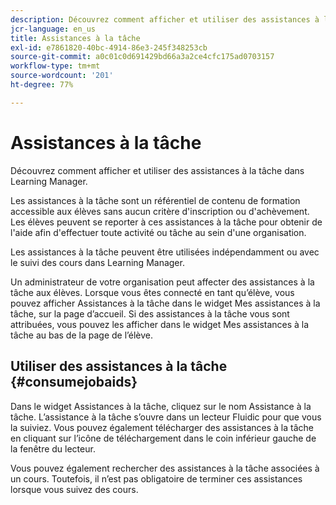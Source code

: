 ```yaml
---
description: Découvrez comment afficher et utiliser des assistances à la tâche dans Learning Manager.
jcr-language: en_us
title: Assistances à la tâche
exl-id: e7861820-40bc-4914-86e3-245f348253cb
source-git-commit: a0c01c0d691429bd66a3a2ce4cfc175ad0703157
workflow-type: tm+mt
source-wordcount: '201'
ht-degree: 77%

---
```


# Assistances à la tâche

Découvrez comment afficher et utiliser des assistances à la tâche dans Learning Manager.

Les assistances à la tâche sont un référentiel de contenu de formation accessible aux élèves sans aucun critère d&#39;inscription ou d&#39;achèvement. Les élèves peuvent se reporter à ces assistances à la tâche pour obtenir de l&#39;aide afin d&#39;effectuer toute activité ou tâche au sein d&#39;une organisation.

Les assistances à la tâche peuvent être utilisées indépendamment ou avec le suivi des cours dans Learning Manager.

Un administrateur de votre organisation peut affecter des assistances à la tâche aux élèves. Lorsque vous êtes connecté en tant qu’élève, vous pouvez afficher Assistances à la tâche dans le widget Mes assistances à la tâche, sur la page d’accueil. Si des assistances à la tâche vous sont attribuées, vous pouvez les afficher dans le widget Mes assistances à la tâche au bas de la page de l’élève.

## Utiliser des assistances à la tâche {#consumejobaids}

Dans le widget Assistances à la tâche, cliquez sur le nom Assistance à la tâche. L’assistance à la tâche s’ouvre dans un lecteur Fluidic pour que vous la suiviez. Vous pouvez également télécharger des assistances à la tâche en cliquant sur l’icône de téléchargement dans le coin inférieur gauche de la fenêtre du lecteur.

Vous pouvez également rechercher des assistances à la tâche associées à un cours. Toutefois, il n’est pas obligatoire de terminer ces assistances lorsque vous suivez des cours.
